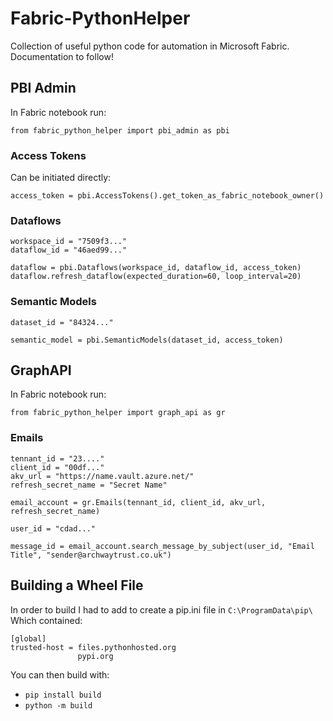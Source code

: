 # Fabric-PythonHelper
Collection of useful python code for automation in Microsoft Fabric.
Documentation to follow!

## PBI Admin
In Fabric notebook run:
```
from fabric_python_helper import pbi_admin as pbi
```


### Access Tokens
Can be initiated directly:
```
access_token = pbi.AccessTokens().get_token_as_fabric_notebook_owner()
```

### Dataflows

```
workspace_id = "7509f3..."
dataflow_id = "46aed99..."

dataflow = pbi.Dataflows(workspace_id, dataflow_id, access_token)
dataflow.refresh_dataflow(expected_duration=60, loop_interval=20)
```


### Semantic Models
```
dataset_id = "84324..."

semantic_model = pbi.SemanticModels(dataset_id, access_token)
```


## GraphAPI
In Fabric notebook run:
```
from fabric_python_helper import graph_api as gr
```
### Emails

```
tennant_id = "23...."
client_id = "00df..."
akv_url = "https://name.vault.azure.net/"
refresh_secret_name = "Secret Name"

email_account = gr.Emails(tennant_id, client_id, akv_url, refresh_secret_name)

```

```
user_id = "cdad..."

message_id = email_account.search_message_by_subject(user_id, "Email Title", "sender@archwaytrust.co.uk")
```

## Building a Wheel File
In order to build I had to add to create a pip.ini file in `C:\ProgramData\pip\`
<br>
Which contained:
```
[global]
trusted-host = files.pythonhosted.org
               pypi.org
```
You can then build with:
- `pip install build`
- `python -m build`